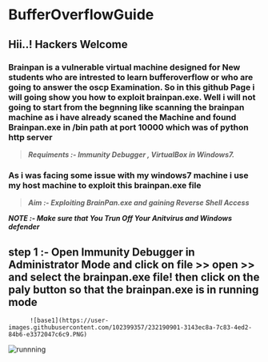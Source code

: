 # BufferOverflowGuide


## Hii..! Hackers Welcome 

### Brainpan is a vulnerable virtual machine designed for New students who are intrested to learn bufferoverflow or who are going to answer the oscp Examination. So in this github Page i will going show you how to exploit brainpan.exe. Well i will not going to start from the begnning like scanning the brainpan machine as i have already scaned the Machine and found Brainpan.exe in /bin path at port 10000 which was of python http server 



>***Requiments :- Immunity Debugger , VirtualBox in Windows7.***



### As i was facing some issue with my windows7 machine i use my host machine to exploit this brainpan.exe file 



>***Aim :- Exploiting BrainPan.exe and gaining Reverse Shell Access***



***NOTE :- Make sure that You Trun Off Your Anitvirus and Windows defender*** 

## step 1 :- Open Immunity Debugger in Administrator Mode and click on file >> open >> and select the brainpan.exe file! then click on the paly button so that the brainpan.exe is in running mode



          
          
          ![base1](https://user-images.githubusercontent.com/102399357/232190901-3143ec8a-7c83-4ed2-84b6-e3372047c6c9.PNG)


 

![runnning](https://user-images.githubusercontent.com/102399357/232191433-21cff201-cbe8-43a0-98ee-56d464ff26ed.PNG)


